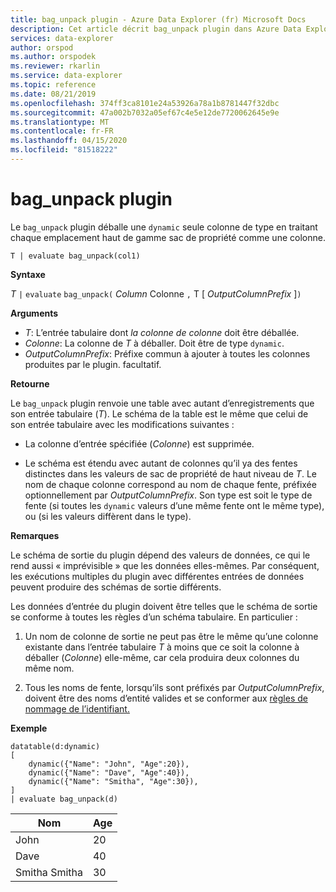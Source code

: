 ```yaml
---
title: bag_unpack plugin - Azure Data Explorer (fr) Microsoft Docs
description: Cet article décrit bag_unpack plugin dans Azure Data Explorer.
services: data-explorer
author: orspod
ms.author: orspodek
ms.reviewer: rkarlin
ms.service: data-explorer
ms.topic: reference
ms.date: 08/21/2019
ms.openlocfilehash: 374ff3ca8101e24a53926a78a1b8781447f32dbc
ms.sourcegitcommit: 47a002b7032a05ef67c4e5e12de7720062645e9e
ms.translationtype: MT
ms.contentlocale: fr-FR
ms.lasthandoff: 04/15/2020
ms.locfileid: "81518222"
---
```

# <a name="bag_unpack-plugin"></a>bag_unpack plugin

Le `bag_unpack` plugin déballe une `dynamic` seule colonne de type en traitant chaque emplacement haut de gamme sac de propriété comme une colonne.

    T | evaluate bag_unpack(col1)

**Syntaxe**

*T* `|` `evaluate` `bag_unpack(` *Column* Colonne `,` T [ *OutputColumnPrefix* ]`)`

**Arguments**

* *T*: L’entrée tabulaire dont *la colonne de colonne* doit être déballée.
* *Colonne*: La colonne de *T* à déballer. Doit être de type `dynamic`.
* *OutputColumnPrefix*: Préfixe commun à ajouter à toutes les colonnes produites par le plugin.
  facultatif.

**Retourne**

Le `bag_unpack` plugin renvoie une table avec autant d’enregistrements que son entrée tabulaire (*T*). Le schéma de la table est le même que celui de son entrée tabulaire avec les modifications suivantes :

* La colonne d’entrée spécifiée (*Colonne*) est supprimée.

* Le schéma est étendu avec autant de colonnes qu’il ya des fentes distinctes dans les valeurs de sac de propriété de haut niveau de *T*. Le nom de chaque colonne correspond au nom de chaque fente, préfixée optionnellement par *OutputColumnPrefix*. Son type est soit le type de fente (si toutes les `dynamic` valeurs d’une même fente ont le même type), ou (si les valeurs diffèrent dans le type).

**Remarques**

Le schéma de sortie du plugin dépend des valeurs de données, ce qui le rend aussi « imprévisible » que les données elles-mêmes. Par conséquent, les exécutions multiples du plugin avec différentes entrées de données peuvent produire des schémas de sortie différents.

Les données d’entrée du plugin doivent être telles que le schéma de sortie se conforme à toutes les règles d’un schéma tabulaire. En particulier :

1. Un nom de colonne de sortie ne peut pas être le même qu’une colonne existante dans l’entrée tabulaire *T* à moins que ce soit la colonne à déballer (*Colonne*) elle-même, car cela produira deux colonnes du même nom.

2. Tous les noms de fente, lorsqu’ils sont préfixés par *OutputColumnPrefix*, doivent être des noms d’entité valides et se conformer aux [règles de nommage de l’identifiant.](./schema-entities/entity-names.md#identifier-naming-rules)

**Exemple**

```kusto
datatable(d:dynamic)
[
    dynamic({"Name": "John", "Age":20}),
    dynamic({"Name": "Dave", "Age":40}),
    dynamic({"Name": "Smitha", "Age":30}),
]
| evaluate bag_unpack(d)
```

|Nom  |Age|
|------|---|
|John  |20 |
|Dave  |40 |
|Smitha Smitha|30 |